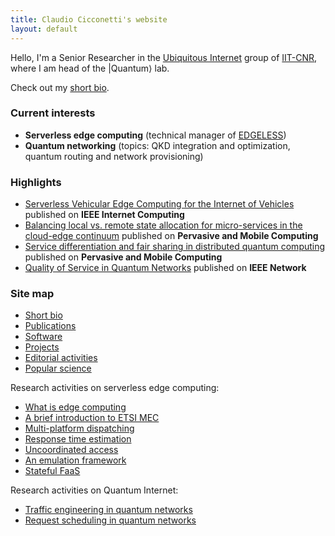 ```yaml
---
title: Claudio Cicconetti's website
layout: default
---
```


Hello, I'm a Senior Researcher in the [Ubiquitous Internet](https://ui.iit.cnr.it/en/) group of [IIT-CNR](http://www.iit.cnr.it/en/), where I am head of the \|Quantum⟩ lab.

Check out my [short bio](bio.md).

### Current interests

- **Serverless edge computing** (technical manager of [EDGELESS](https://edgeless-project.eu/))
- **Quantum networking** (topics: QKD integration and optimization, quantum routing and network provisioning)

### Highlights

- [Serverless Vehicular Edge Computing for the Internet of Vehicles](https://doi.org/10.1109/MIC.2023.3271641) published on **IEEE Internet Computing**
- [Balancing local vs. remote state allocation for micro-services in the cloud-edge continuum](https://doi.org/10.1016/j.pmcj.2023.101808) published on **Pervasive and Mobile Computing**
- [Service differentiation and fair sharing in distributed quantum computing](https://doi.org/10.1016/j.pmcj.2023.101758) published on **Pervasive and Mobile Computing**
- [Quality of Service in Quantum Networks](https://ieeexplore.ieee.org/document/9964002) published on **IEEE Network**

### Site map


- [Short bio](bio.md)
- [Publications](publications.md)
- [Software](software.md)
- [Projects](projects.md)
- [Editorial activities](editorial.md)
- [Popular science](popular.md)

Research activities on serverless edge computing:
- [What is edge computing](edgecomputing.md)
- [A brief introduction to ETSI MEC](serverless-etsi.md)
- [Multi-platform dispatching](cloudcom2018.md)
- [Response time estimation](percom2019.md)
- [Uncoordinated access](uncoord.md)
- [An emulation framework](simpat.md)
- [Stateful FaaS](statefulfaas.md)

Research activities on Quantum Internet:
- [Traffic engineering in quantum networks](qnetprov.md)
- [Request scheduling in quantum networks](tqe2021.md)

